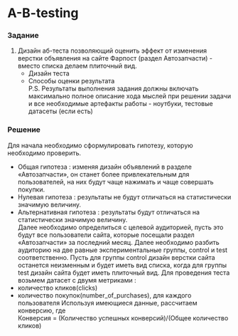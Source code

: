 # A-B-testing
### Задание
1. Дизайн аб-теста позволяющий оценить эффект от изменения верстки объявления на сайте Фарпост (раздел Автозапчасти) - вместо списка делаем плиточный вид.  
    - Дизайн теста   
    - Способы оценки результата  
P.S. Результаты выполнения задания должны включать максимально полное описание хода мыслей при решении задачи и все необходимые артефакты работы - ноутбуки, тестовые датасеты (если есть)  
### Решение
Для начала необходимо сформулировать гипотезу, которую необходимо проверить.  
- Общая гипотеза : изменяя дизайн объявлений в разделе «Автозапчасти», он станет более привлекательным для пользователей, на них будут чаще нажимать и чаще совершать покупки.  
- Нулевая гипотеза : результаты не будут отличаться на статистически значимую величину.  
- Альтернативная гипотеза : результаты будут отличаться на статистически значимую величину.  
Далее необходимо определиться с целевой аудиторией, пусть это будут все пользователи сайта, которые посещали раздел «Автозапчасти» за последний месяц. Далее необходимо разбить аудиторию на две равные экспериментальные группы, control и test соответственно. Пусть для группы control дизайн верстки сайта останется неизменным и будет иметь вид списка, когда для группы test дизайн сайта будет иметь плиточный вид.
Для проведения теста возьмем датасет с двумя метриками :
- количество кликов(clicks)
- количество покупок(number_of_purchases), для каждого пользователя
Используя имеющиеся данные, рассчитаем конверсию, где  
Конверсия = (Количество успешных конверсий)/(Общее количество кликов)  
